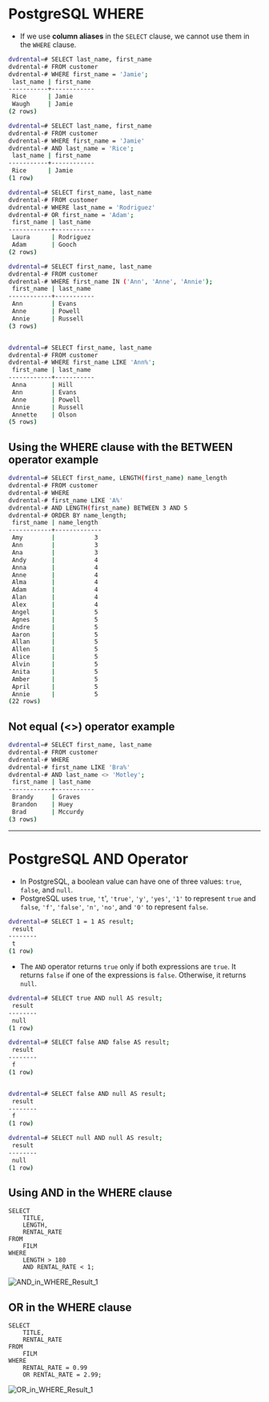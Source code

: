 # PostgreSQL WHERE

- If we use  **column aliases** in the `SELECT` clause, we cannot use them in the `WHERE` clause.

```bash
dvdrental=# SELECT last_name, first_name
dvdrental-# FROM customer
dvdrental-# WHERE first_name = 'Jamie';
 last_name | first_name
-----------+------------
 Rice      | Jamie
 Waugh     | Jamie
(2 rows)

dvdrental=# SELECT last_name, first_name
dvdrental-# FROM customer
dvdrental-# WHERE first_name = 'Jamie'
dvdrental-# AND last_name = 'Rice';
 last_name | first_name
-----------+------------
 Rice      | Jamie
(1 row)

dvdrental=# SELECT first_name, last_name
dvdrental-# FROM customer
dvdrental-# WHERE last_name = 'Rodriguez'
dvdrental-# OR first_name = 'Adam';
 first_name | last_name
------------+-----------
 Laura      | Rodriguez
 Adam       | Gooch
(2 rows)

dvdrental=# SELECT first_name, last_name
dvdrental-# FROM customer
dvdrental-# WHERE first_name IN ('Ann', 'Anne', 'Annie');
 first_name | last_name
------------+-----------
 Ann        | Evans
 Anne       | Powell
 Annie      | Russell
(3 rows)


dvdrental=# SELECT first_name, last_name
dvdrental-# FROM customer
dvdrental-# WHERE first_name LIKE 'Ann%';
 first_name | last_name
------------+-----------
 Anna       | Hill
 Ann        | Evans
 Anne       | Powell
 Annie      | Russell
 Annette    | Olson
(5 rows)
```



## Using the WHERE clause with the BETWEEN operator example

```bash
dvdrental=# SELECT first_name, LENGTH(first_name) name_length
dvdrental-# FROM customer
dvdrental-# WHERE
dvdrental-# first_name LIKE 'A%'
dvdrental-# AND LENGTH(first_name) BETWEEN 3 AND 5
dvdrental-# ORDER BY name_length;
 first_name | name_length
------------+-------------
 Amy        |           3
 Ann        |           3
 Ana        |           3
 Andy       |           4
 Anna       |           4
 Anne       |           4
 Alma       |           4
 Adam       |           4
 Alan       |           4
 Alex       |           4
 Angel      |           5
 Agnes      |           5
 Andre      |           5
 Aaron      |           5
 Allan      |           5
 Allen      |           5
 Alice      |           5
 Alvin      |           5
 Anita      |           5
 Amber      |           5
 April      |           5
 Annie      |           5
(22 rows)
```

## Not equal (<>) operator example

```bash
dvdrental=# SELECT first_name, last_name
dvdrental-# FROM customer
dvdrental-# WHERE
dvdrental-# first_name LIKE 'Bra%'
dvdrental-# AND last_name <> 'Motley';
 first_name | last_name
------------+-----------
 Brandy     | Graves
 Brandon    | Huey
 Brad       | Mccurdy
(3 rows)
```

---

# PostgreSQL AND Operator

- In PostgreSQL, a boolean value can have one of three values: `true`, `false`, and `null`.
- PostgreSQL uses `true`,  `'t`', `'true'`, `'y'`, `'yes'`, `'1'` to represent `true` and `false`, `'f'`, `'false'`, `'n'`, `'no'`, and `'0'` to represent `false`.

```bash
dvdrental=# SELECT 1 = 1 AS result;
 result
--------
 t
(1 row)
```

- The `AND` operator returns `true` only if both expressions are `true`. It returns `false` if one of the expressions is `false`. Otherwise, it returns `null`.

```bash
dvdrental=# SELECT true AND null AS result;
 result
--------
 null
(1 row)

dvdrental=# SELECT false AND false AS result;
 result
--------
 f
(1 row)


dvdrental=# SELECT false AND null AS result;
 result
--------
 f
(1 row)

dvdrental=# SELECT null AND null AS result;
 result
--------
 null
(1 row)
```

## Using AND in the WHERE clause

```postgresql
SELECT
	TITLE,
	LENGTH,
	RENTAL_RATE
FROM
	FILM
WHERE
	LENGTH > 180
	AND RENTAL_RATE < 1;
```

![AND_in_WHERE_Result_1](Imgs\AND_in_WHERE_Result_1.png)

## OR in the WHERE clause

```postgresql
SELECT
	TITLE,
	RENTAL_RATE
FROM
	FILM
WHERE
	RENTAL_RATE = 0.99
	OR RENTAL_RATE = 2.99;
```

![OR_in_WHERE_Result_1](Imgs\OR_in_WHERE_Result_1.png)